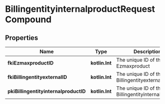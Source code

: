 
# BillingentityinternalproductRequestCompound

## Properties
Name | Type | Description | Notes
------------ | ------------- | ------------- | -------------
**fkiEzmaxproductID** | **kotlin.Int** | The unique ID of the Ezmaxproduct | 
**fkiBillingentityexternalID** | **kotlin.Int** | The unique ID of the Billingentityexternal | 
**pkiBillingentityinternalproductID** | **kotlin.Int** | The unique ID of the Billingentityinternalproduct |  [optional]



